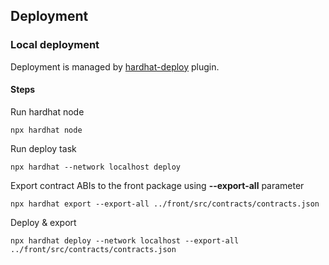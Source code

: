 ## Deployment
### Local deployment

Deployment is managed by [hardhat-deploy](https://github.com/wighawag/hardhat-deploy) plugin.

#### Steps

Run hardhat node
```console
npx hardhat node
```

Run deploy task
```console
npx hardhat --network localhost deploy
```

Export contract ABIs to the front package using **--export-all** parameter

```console
npx hardhat export --export-all ../front/src/contracts/contracts.json
```

Deploy & export
```console
npx hardhat deploy --network localhost --export-all ../front/src/contracts/contracts.json
```

